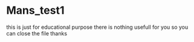 # Mans_test1
this is just for educational purpose
there is nothing usefull for you 
so you can close the file
thanks
